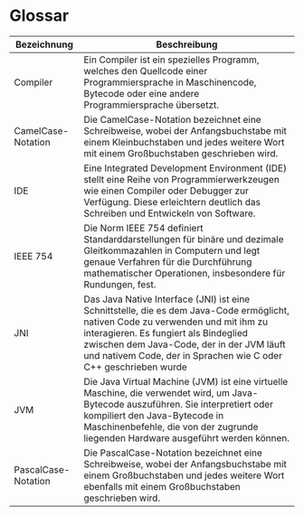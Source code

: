 # Glossar

| Bezeichnung                                       | Beschreibung                                                                                                                                                                                                                                                                               |
|---------------------------------------------------|--------------------------------------------------------------------------------------------------------------------------------------------------------------------------------------------------------------------------------------------------------------------------------------------|
| <a id="compiler"/>Compiler                        | Ein Compiler ist ein spezielles Programm, welches den Quellcode einer Programmiersprache in Maschinencode, Bytecode oder eine andere Programmiersprache übersetzt.                                                                                                                         |
| <a id="camel-case-nonation"/>CamelCase-Notation   | Die CamelCase-Notation bezeichnet eine Schreibweise, wobei der Anfangsbuchstabe mit einem Kleinbuchstaben und jedes weitere Wort mit einem Großbuchstaben geschrieben wird.                                                                                                                |
| <a id="ide"/>IDE                                  | Eine Integrated Development Environment (IDE) stellt eine Reihe von Programmierwerkzeugen wie einen Compiler oder Debugger zur Verfügung. Diese erleichtern deutlich das Schreiben und Entwickeln von Software.                                                                            |
| <a id="ieee-754"/>IEEE 754                        | Die Norm IEEE 754 definiert Standarddarstellungen für binäre und dezimale Gleitkommazahlen in Computern und legt genaue Verfahren für die Durchführung mathematischer Operationen, insbesondere für Rundungen, fest.                                                                       |
| <a id="jni"/>JNI                                  | Das Java Native Interface (JNI) ist eine Schnittstelle, die es dem Java-Code ermöglicht, nativen Code zu verwenden und mit ihm zu interagieren. Es fungiert als Bindeglied zwischen dem Java-Code, der in der JVM läuft und nativem Code, der in Sprachen wie C oder C++ geschrieben wurde |
| <a id="jvm"/>JVM                                  | Die Java Virtual Machine (JVM) ist eine virtuelle Maschine, die verwendet wird, um Java-Bytecode auszuführen. Sie interpretiert oder kompiliert den Java-Bytecode in Maschinenbefehle, die von der zugrunde liegenden Hardware ausgeführt werden können.                                   |
| <a id="pascal-case-notation"/>PascalCase-Notation | Die PascalCase-Notation bezeichnet eine Schreibweise, wobei der Anfangsbuchstabe mit einem Großbuchstaben und jedes weitere Wort ebenfalls mit einem Großbuchstaben geschrieben wird.                                                                                                      |